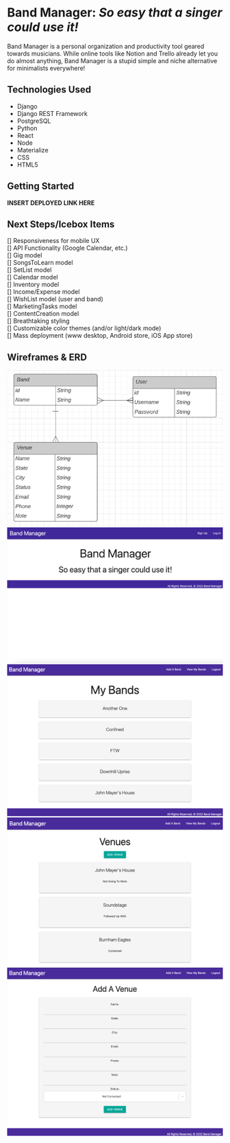 # Band Manager: *So easy that a singer could use it!*
Band Manager is a personal organization and productivity tool geared towards musicians. While online tools like Notion and Trello already let you do almost anything, Band Manager is a stupid simple and niche alternative for minimalists everywhere!

## Technologies Used
- Django
- Django REST Framework
- PostgreSQL
- Python
- React
- Node
- Materialize
- CSS
- HTML5

## Getting Started
**INSERT DEPLOYED LINK HERE**

## Next Steps/Icebox Items
[] Responsiveness for mobile UX  
[] API Functionality (Google Calendar, etc.)  
[] Gig model  
[] SongsToLearn model  
[] SetList model  
[] Calendar model  
[] Inventory model  
[] Income/Expense model  
[] WishList model (user and band)  
[] MarketingTasks model  
[] ContentCreation model  
[] Breathtaking styling  
[] Customizable color themes (and/or light/dark mode)  
[] Mass deployment (www desktop, Android store, iOS App store)  

## Wireframes & ERD
![BandManagerERD](frontend/static/images/BandManagerERD.png)  
![LandingPage](frontend/static/images/LandingPage.png)  
![BandsIndex](frontend/static/images/BandsIndex.png)  
![VenuesIndex](frontend/static/images/VenuesIndex.png)  
![VenuesCreate](frontend/static/images/VenuesCreate.png)
